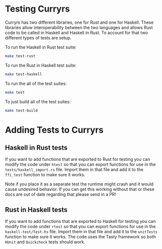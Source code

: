 # Testing Curryrs

Curryrs has two different libraries, one for Rust and one for Haskell.
These libraries allow interoperability between the two languages and
allows Rust code to be called in Haskell and Haskell in Rust. To account
for that two different types of tests are setup.

To run the Haskell in Rust test suite:

```bash
make test-rust
```

To run the Rust in Haskell test suite:

```bash
make test-haskell
```

To run the all of the test suites:

```bash
make test
```

To just build all of the test suites:

```bash
make test-build
```

# Adding Tests to Curryrs

## Haskell in Rust tests
If you want to add functions that are exported to Rust for testing you can
modify the code under `htest` so that you can export functions for use
in the `tests/haskell_import.rs` file. Import them in that file and add
it to the `ffi_test` function to make sure it works.

Note if you place it as a separate test the runtime might crash and it
would cause undesired behavior. If you can get this working without that
or these docs are out of date regarding that please send in a PR!

## Rust in Haskell tests
If you want to add functions that are exported to Haskell for testing you can
modify the code under `rtest` so that you can export functions for use
in the `haskell-test/Test.hs` file. Import them in that file and add
it to the `unitTests` function to make sure it works. The code uses the
Tasty framework so both `HUnit` and `Quickcheck` tests should work.
